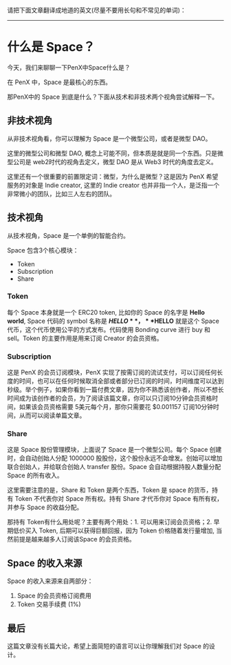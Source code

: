 请把下面文章翻译成地道的英文(尽量不要用长句和不常见的单词)：

---

# 什么是 Space？

今天，我们来聊聊一下PenX中Space什么是？

在 PenX 中，Space 是最核心的东西。

那PenX中的 Space 到底是什么？下面从技术和非技术两个视角尝试解释一下。

## 非技术视角

从非技术视角看，你可以理解为 Space 是一个微型公司，或者是微型 DAO。

这里的微型公司和微型 DAO, 概念上可能不同，但本质是就是同一个东西。只是微型公司是 web2时代的视角去定义，微型 DAO 是从 Web3 时代的角度去定义。

这里还有一个很重要的前置限定词：微型，为什么是微型？这是因为 PenX 希望服务的对象是 Indie creator, 这里的 Indie creator 也并非指一个人，是泛指一个非常微小的团队，比如三人左右的团队。

## 技术视角

从技术视角，Space 是一个单例的智能合约。

Space 包含3个核心模块：

- Token
- Subscription
- Share

### Token

每个 Space 本身就是一个 ERC20 token, 比如你的 Space 的名字是 **Hello world**, Space 代码的 symbol 名称是 **$HELLO**，**$HELLO** 就是这个 Space 代币，这个代币使用公平的方式发布。代码使用 Bonding curve 进行 buy 和 sell。Token 的主要作用是用来订阅 Creator 的会员资格。

### Subscription

这是 PenX 的会员订阅模块，PenX 实现了按需订阅的流试支付，可以订阅任何长度的时间，也可以在任何时候取消全部或者部分已订阅的时间，时间维度可以达到秒级。举个例子，如果你看到一篇付费文章，因为你不熟悉该创作者，所以不想长时间成为该创作者的会员，为了阅读该篇文章，你可以只订阅10分钟会员资格时间，如果该会员资格需要 5美元每个月，那你只需要花 $0.001157 订阅10分钟时间，从而可以阅读单篇文章。

### Share

这是 Space 股份管理模块，上面说了 Space 是一个微型公司。每个 Space 创建时，会自动创始人分配 1000000 股股份，这个股份永远不会增发。创始可以增加联合创始人，并给联合创始人 transfer 股份。Space 会自动根据持股人数量分配 Space 的所有收入。

这里需要注意的是，Share 和 Token 是两个东西，Token 是 space 的货币，持有 Token 不代表你对 Space 所有权。持有 Share 才代币你对 Space 有所有权，并参与 Space 的收益分配。

那持有 Token有什么用处呢？主要有两个用处：1. 可以用来订阅会员资格；2. 早期低价买入 Token, 后期可以获得巨额回报，因为 Token 价格随着发行量增加, 当然前提是越来越多人订阅该Space 的会员资格。

## Space 的收入来源

Space 的收入来源来自两部分：

1. Space 的会员资格订阅费用
2. Token 交易手续费 (1%)

## 最后

这篇文章没有长篇大论，希望上面简短的语言可以让你理解我们对 Space 的设计。
